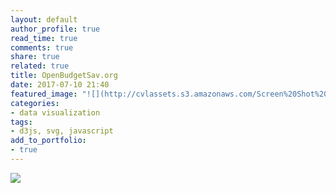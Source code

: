 ```yaml
---
layout: default
author_profile: true
read_time: true
comments: true
share: true
related: true
title: OpenBudgetSav.org
date: 2017-07-10 21:40
featured_image: "![](http://cvlassets.s3.amazonaws.com/Screen%20Shot%202017-07-10%20at%209.41.17%20PM.png)"
categories:
- data visualization
tags:
- d3js, svg, javascript
add_to_portfolio:
- true
---
```


![](http://cvlassets.s3.amazonaws.com/Screen%20Shot%202017-07-10%20at%209.41.17%20PM.png)
